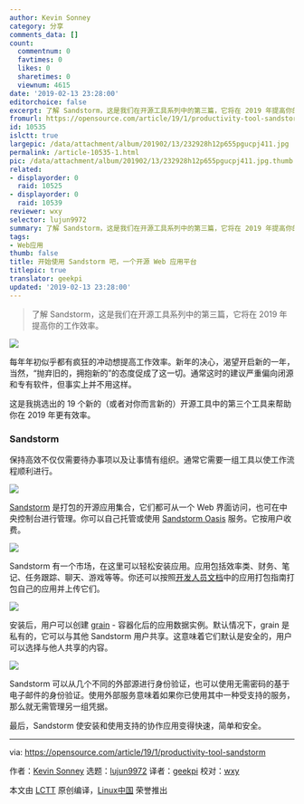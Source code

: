 ```yaml
---
author: Kevin Sonney
category: 分享
comments_data: []
count:
  commentnum: 0
  favtimes: 0
  likes: 0
  sharetimes: 0
  viewnum: 4615
date: '2019-02-13 23:28:00'
editorchoice: false
excerpt: 了解 Sandstorm，这是我们在开源工具系列中的第三篇，它将在 2019 年提高你的工作效率。
fromurl: https://opensource.com/article/19/1/productivity-tool-sandstorm
id: 10535
islctt: true
largepic: /data/attachment/album/201902/13/232928h12p655pgucpj411.jpg
permalink: /article-10535-1.html
pic: /data/attachment/album/201902/13/232928h12p655pgucpj411.jpg.thumb.jpg
related:
- displayorder: 0
  raid: 10525
- displayorder: 0
  raid: 10539
reviewer: wxy
selector: lujun9972
summary: 了解 Sandstorm，这是我们在开源工具系列中的第三篇，它将在 2019 年提高你的工作效率。
tags:
- Web应用
thumb: false
title: 开始使用 Sandstorm 吧，一个开源 Web 应用平台
titlepic: true
translator: geekpi
updated: '2019-02-13 23:28:00'
---
```



> 
> 了解 Sandstorm，这是我们在开源工具系列中的第三篇，它将在 2019 年提高你的工作效率。
> 
> 
> 


![](/data/attachment/album/201902/13/232928h12p655pgucpj411.jpg)


每年年初似乎都有疯狂的冲动想提高工作效率。新年的决心，渴望开启新的一年，当然，“抛弃旧的，拥抱新的”的态度促成了这一切。通常这时的建议严重偏向闭源和专有软件，但事实上并不用这样。


这是我挑选出的 19 个新的（或者对你而言新的）开源工具中的第三个工具来帮助你在 2019 年更有效率。


### Sandstorm


保持高效不仅仅需要待办事项以及让事情有组织。通常它需要一组工具以使工作流程顺利进行。


![](/data/attachment/album/201902/13/232836wzmm5nzpz2jorm2l.png)


[Sandstorm](https://sandstorm.io/) 是打包的开源应用集合，它们都可从一个 Web 界面访问，也可在中央控制台进行管理。你可以自己托管或使用 [Sandstorm Oasis](https://oasis.sandstorm.io) 服务。它按用户收费。


![](/data/attachment/album/201902/13/232845k660zyzjupa6arvk.png)


Sandstorm 有一个市场，在这里可以轻松安装应用。应用包括效率类、财务、笔记、任务跟踪、聊天、游戏等等。你还可以按照[开发人员文档](https://docs.sandstorm.io/en/latest/developing/)中的应用打包指南打包自己的应用并上传它们。


![](/data/attachment/album/201902/13/232852yexaaizz5k5ev9e2.png)


安装后，用户可以创建 [grain](https://sandstorm.io/how-it-works) - 容器化后的应用数据实例。默认情况下，grain 是私有的，它可以与其他 Sandstorm 用户共享。这意味着它们默认是安全的，用户可以选择与他人共享的内容。


![](/data/attachment/album/201902/13/232857yf6lrfd0ovl9g9lv.png)


Sandstorm 可以从几个不同的外部源进行身份验证，也可以使用无需密码的基于电子邮件的身份验证。使用外部服务意味着如果你已使用其中一种受支持的服务，那么就无需管理另一组凭据。


最后，Sandstorm 使安装和使用支持的协作应用变得快速，简单和安全。




---


via: <https://opensource.com/article/19/1/productivity-tool-sandstorm>


作者：[Kevin Sonney](https://opensource.com/users/ksonney "Kevin Sonney") 选题：[lujun9972](https://github.com/lujun9972) 译者：[geekpi](https://github.com/geekpi) 校对：[wxy](https://github.com/wxy)


本文由 [LCTT](https://github.com/LCTT/TranslateProject) 原创编译，[Linux中国](https://linux.cn/) 荣誉推出